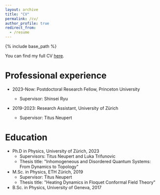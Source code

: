 ```yaml
---
layout: archive
title: "CV"
permalink: /cv/
author_profile: true
redirect_from:
  - /resume
---
```


{% include base_path %}

You can find my full CV <a href="https://bastienlapierre.github.io/CV.pdf" target="_blank">here</a>.

Professional experience
======
* 2023-Now: Postdoctoral Research Fellow, Princeton University
  * Supervisor: Shinsei Ryu
 
* 2019-2023: Research Assistant, University of Zürich
  * Supervisor: Titus Neupert

Education
======
* Ph.D in Physics, University of Zürich, 2023
  * Supervisors: Titus Neupert and Luka Trifunovic
  * Thesis title: "Inhomogeneous and Disordered Quantum Systems: From Dynamics to Topology"
* M.Sc. in Physics, ETH Zürich, 2019
  * Supervisor: Titus Neupert
  * Thesis title: "Heating Dynamics in Floquet Conformal Field Theory"
* B.Sc. in Physics, University of Geneva, 2017




